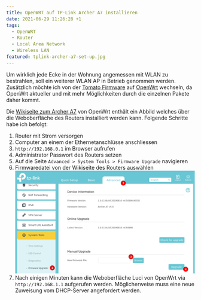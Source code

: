 ```yaml
---
title: OpenWRT auf TP-Link Archer A7 installieren
date: 2021-06-29 11:26:28 +1
tags:
  - OpenWRT
  - Router
  - Local Area Network
  - Wireless LAN
featured: tplink-archer-a7-set-up.jpg
---
```


Um wirklich jede Ecke in der Wohnung angemessen mit WLAN zu bestrahlen, soll ein weiterer WLAN AP in Betrieb genommen werden. Zusätzlich möchte ich von der [Tomato Firmware](<https://en.wikipedia.org/wiki/Tomato_(firmware)>) auf [OpenWrt](https://openwrt.org/) wechseln, da OpenWrt aktueller und mit mehr Möglichkeiten durch die einzelnen Pakete daher kommt.

Die [Wikiseite zum Archer A7](https://openwrt.org/toh/tp-link/archer_a7_v5) von OpenWrt enthält ein Abbild welches über die Weboberfläche des Routers installiert werden kann. Folgende Schritte habe ich befolgt:

1. Router mit Strom versorgen
1. Computer an einem der Ethernetanschlüsse anschliessen
1. `http://192.168.0.1` im Browser aufrufen
1. Administrator Passwort des Routers setzen
1. Auf die Seite `Advanced > System Tools > Firmware Upgrade` navigieren
1. Firmwaredatei von der Wikiseite des Routers auswählen <br /> ![Dialog von der TP-Link Oberfläche](tplink-upgrade-dialog.png)
1. Nach einigen Minuten kann die Weboberfläche Luci von OpenWrt via `http://192.168.1.1` aufgerufen werden. Möglicherweise muss eine neue Zuweisung vom DHCP-Server angefordert werden.

